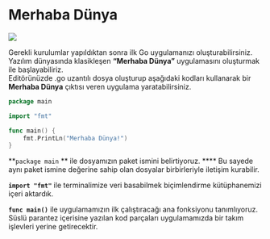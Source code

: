 # Merhaba Dünya

![](../.gitbook/assets/1\_5RTOhQC0zOUqYJVKludbxA.png)

Gerekli kurulumlar yapıldıktan sonra ilk Go uygulamanızı oluşturabilirsiniz.\
Yazılım dünyasında klasikleşen **“Merhaba Dünya”** uygulamasını oluşturmak ile başlayabiliriz.\
Editörünüzde .go uzantılı dosya oluşturup aşağıdaki kodları kullanarak bir **Merhaba Dünya** çıktısı veren uygulama yaratabilirsiniz.

```go
package main

import "fmt"

func main() {
    fmt.PrintLn("Merhaba Dünya!")
}
```

**`package main` ** ile dosyamızın paket ismini belirtiyoruz. **** Bu sayede aynı paket ismine değerine sahip olan dosyalar birbirleriyle iletişim kurabilir.

**`import "fmt"`** ile terminalimize veri basabilmek biçimlendirme kütüphanemizi içeri aktardık.

**`func main()`** ile uygulamamızın ilk çalıştıracağı ana fonksiyonu tanımlıyoruz. Süslü parantez içerisine yazılan kod parçaları uygulamamızda bir takım işlevleri yerine getirecektir.
